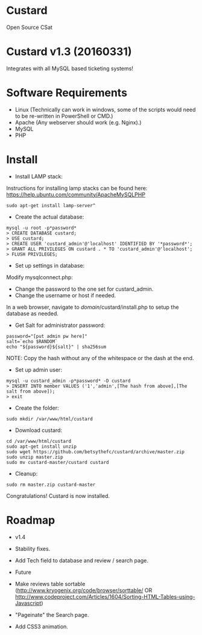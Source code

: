 # Custard
Open Source CSat

Custard v1.3 (20160331)
=======================
Integrates with all MySQL based ticketing systems!

Software Requirements
=====================
 - Linux (Technically can work in windows, some of the scripts would need to be re-written in PowerShell or CMD.)
 - Apache (Any webserver should work (e.g. Nginx).)
 - MySQL
 - PHP

Install
=======

 - Install LAMP stack:

Instructions for installing lamp stacks can be found here: https://help.ubuntu.com/community/ApacheMySQLPHP

```
sudo apt-get install lamp-server^
```

 - Create the actual database:
```
mysql -u root -p*password*
> CREATE DATABASE custard;
> USE custard;
> CREATE USER 'custard_admin'@'localhost' IDENTIFIED BY '*password*';
> GRANT ALL PRIVILEGES ON custard . * TO 'custard_admin'@'localhost';
> FLUSH PRIVILEGES;
```

 - Set up settings in database:
 
 Modify mysqlconnect.php:
  - Change the password to the one set for custard_admin.
  - Change the username or host if needed.

In a web browser, navigate to _domain_/custard/install.php to setup the database as needed.

 - Get Salt for administrator password:
```
password="[put admin pw here]"
salt=`echo $RANDOM`
echo "${password}${salt}" | sha256sum
```
NOTE: Copy the hash without any of the whitespace or the dash at the end.

 - Set up admin user:
```
mysql -u custard_admin -p*password* -D custard
> INSERT INTO member VALUES ('1','admin',[The hash from above],[The salt from above]);
> exit
```

 - Create the folder:
```
sudo mkdir /var/www/html/custard
```

 - Download custard:
```
cd /var/www/html/custard
sudo apt-get install unzip
sudo wget https://github.com/betsythefc/custard/archive/master.zip
sudo unzip master.zip
sudo mv custard-master/custard custard
```

 - Cleanup:

```
sudo rm master.zip custard-master
```

Congratulations! Custard is now installed.

Roadmap
=======

 - v1.4

  - Stability fixes.
  - Add Tech field to database and review / search page.


 - Future

  - Make reviews table sortable (http://www.kryogenix.org/code/browser/sorttable/ OR http://www.codeproject.com/Articles/1604/Sorting-HTML-Tables-using-Javascript)
  - "Pageinate" the Search page.
  - Add CSS3 animation.


